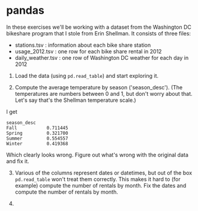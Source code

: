 # pandas

In these exercises we'll be working with a dataset from the Washington DC
bikeshare program that I stole from Erin Shellman.  It consists of three files:

* stations.tsv : information about each bike share station
* usage_2012.tsv : one row for each bike share rental in 2012
* daily_weather.tsv : one row of Washington DC weather for each day in 2012

1. Load the data (using `pd.read_table`) and start exploring it.

2. Compute the average temperature by season ('season_desc').
(The temperatures are numbers between 0 and 1, but don't worry about that.
Let's say that's the Shellman temperature scale.)

I get

```
season_desc
Fall           0.711445
Spring         0.321700
Summer         0.554557
Winter         0.419368
```

Which clearly looks wrong.  Figure out what's wrong with the original data
and fix it.

3. Various of the columns represent dates or datetimes, but out of the box
`pd.read_table` won't treat them correctly.  This makes it hard to (for example)
compute the number of rentals by month.  Fix the dates and compute the number
of rentals by month.

4.  
